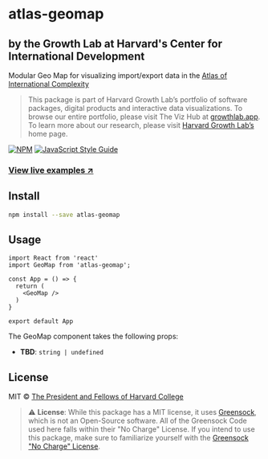 # atlas-geomap

## by the Growth Lab at Harvard's Center for International Development

Modular Geo Map for visualizing import/export data in the [Atlas of International Complexity](https://atlas.cid.harvard.edu/explore/geo)

> This package is part of Harvard Growth Lab’s portfolio of software packages, digital products and interactive data visualizations. To browse our entire portfolio, please visit The Viz Hub at [growthlab.app](https://growthlab.app/). To learn more about our research, please visit [Harvard Growth Lab’s](https://growthlab.cid.harvard.edu/) home page.

[![NPM](https://img.shields.io/npm/v/atlas-geomap.svg)](https://www.npmjs.com/package/atlas-geomap) [![JavaScript Style Guide](https://img.shields.io/badge/code_style-standard-brightgreen.svg)](https://standardjs.com)

### [View live examples ↗](https://cid-harvard.github.io/atlas-geomap/)

## Install

```bash
npm install --save atlas-geomap
```

## Usage

```tsx
import React from 'react'
import GeoMap from 'atlas-geomap';

const App = () => {
  return (
    <GeoMap />
  )
}

export default App

```
The GeoMap component takes the following props:

- **TBD**: `string | undefined`

## License

MIT © [The President and Fellows of Harvard College](https://www.harvard.edu/)

> :warning: **License**: While this package has a MIT license, it uses [Greensock](https://greensock.com/), which is not an Open-Source software. All of the Greensock Code used here falls within their "No Charge" License. If you intend to use this package, make sure to familiarize yourself with the [Greensock "No Charge" License](https://greensock.com/standard-license/).